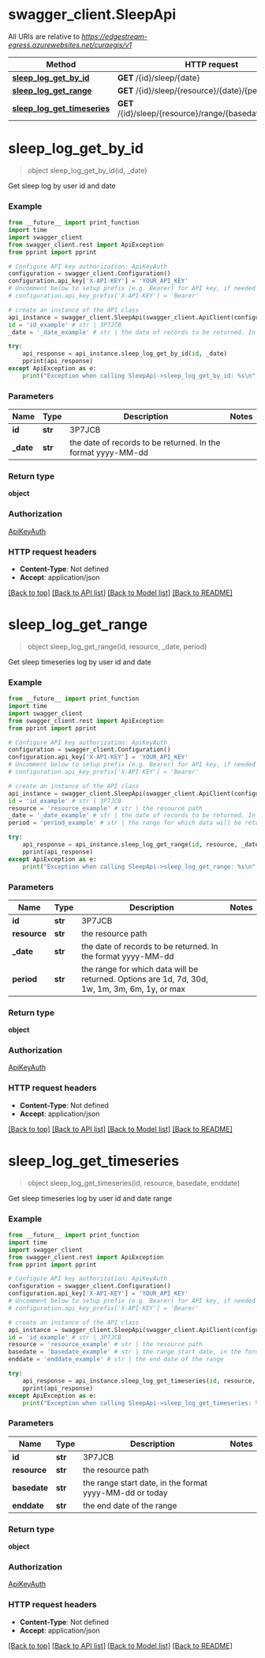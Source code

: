 # swagger_client.SleepApi

All URIs are relative to *https://edgestream-egress.azurewebsites.net/curaegis/v1*

Method | HTTP request | Description
------------- | ------------- | -------------
[**sleep_log_get_by_id**](SleepApi.md#sleep_log_get_by_id) | **GET** /{id}/sleep/{date} | 
[**sleep_log_get_range**](SleepApi.md#sleep_log_get_range) | **GET** /{id}/sleep/{resource}/{date}/{period} | 
[**sleep_log_get_timeseries**](SleepApi.md#sleep_log_get_timeseries) | **GET** /{id}/sleep/{resource}/range/{basedate}/{enddate} | 


# **sleep_log_get_by_id**
> object sleep_log_get_by_id(id, _date)



Get sleep log by user id and date

### Example
```python
from __future__ import print_function
import time
import swagger_client
from swagger_client.rest import ApiException
from pprint import pprint

# Configure API key authorization: ApiKeyAuth
configuration = swagger_client.Configuration()
configuration.api_key['X-API-KEY'] = 'YOUR_API_KEY'
# Uncomment below to setup prefix (e.g. Bearer) for API key, if needed
# configuration.api_key_prefix['X-API-KEY'] = 'Bearer'

# create an instance of the API class
api_instance = swagger_client.SleepApi(swagger_client.ApiClient(configuration))
id = 'id_example' # str | 3P7JCB
_date = '_date_example' # str | the date of records to be returned. In the format yyyy-MM-dd

try:
    api_response = api_instance.sleep_log_get_by_id(id, _date)
    pprint(api_response)
except ApiException as e:
    print("Exception when calling SleepApi->sleep_log_get_by_id: %s\n" % e)
```

### Parameters

Name | Type | Description  | Notes
------------- | ------------- | ------------- | -------------
 **id** | **str**| 3P7JCB | 
 **_date** | **str**| the date of records to be returned. In the format yyyy-MM-dd | 

### Return type

**object**

### Authorization

[ApiKeyAuth](../README.md#ApiKeyAuth)

### HTTP request headers

 - **Content-Type**: Not defined
 - **Accept**: application/json

[[Back to top]](#) [[Back to API list]](../README.md#documentation-for-api-endpoints) [[Back to Model list]](../README.md#documentation-for-models) [[Back to README]](../README.md)

# **sleep_log_get_range**
> object sleep_log_get_range(id, resource, _date, period)



Get sleep timeseries log by user id and date

### Example
```python
from __future__ import print_function
import time
import swagger_client
from swagger_client.rest import ApiException
from pprint import pprint

# Configure API key authorization: ApiKeyAuth
configuration = swagger_client.Configuration()
configuration.api_key['X-API-KEY'] = 'YOUR_API_KEY'
# Uncomment below to setup prefix (e.g. Bearer) for API key, if needed
# configuration.api_key_prefix['X-API-KEY'] = 'Bearer'

# create an instance of the API class
api_instance = swagger_client.SleepApi(swagger_client.ApiClient(configuration))
id = 'id_example' # str | 3P7JCB
resource = 'resource_example' # str | the resource path
_date = '_date_example' # str | the date of records to be returned. In the format yyyy-MM-dd
period = 'period_example' # str | the range for which data will be returned. Options are 1d, 7d, 30d, 1w, 1m, 3m, 6m, 1y, or max

try:
    api_response = api_instance.sleep_log_get_range(id, resource, _date, period)
    pprint(api_response)
except ApiException as e:
    print("Exception when calling SleepApi->sleep_log_get_range: %s\n" % e)
```

### Parameters

Name | Type | Description  | Notes
------------- | ------------- | ------------- | -------------
 **id** | **str**| 3P7JCB | 
 **resource** | **str**| the resource path | 
 **_date** | **str**| the date of records to be returned. In the format yyyy-MM-dd | 
 **period** | **str**| the range for which data will be returned. Options are 1d, 7d, 30d, 1w, 1m, 3m, 6m, 1y, or max | 

### Return type

**object**

### Authorization

[ApiKeyAuth](../README.md#ApiKeyAuth)

### HTTP request headers

 - **Content-Type**: Not defined
 - **Accept**: application/json

[[Back to top]](#) [[Back to API list]](../README.md#documentation-for-api-endpoints) [[Back to Model list]](../README.md#documentation-for-models) [[Back to README]](../README.md)

# **sleep_log_get_timeseries**
> object sleep_log_get_timeseries(id, resource, basedate, enddate)



Get sleep timeseries log by user id and date range

### Example
```python
from __future__ import print_function
import time
import swagger_client
from swagger_client.rest import ApiException
from pprint import pprint

# Configure API key authorization: ApiKeyAuth
configuration = swagger_client.Configuration()
configuration.api_key['X-API-KEY'] = 'YOUR_API_KEY'
# Uncomment below to setup prefix (e.g. Bearer) for API key, if needed
# configuration.api_key_prefix['X-API-KEY'] = 'Bearer'

# create an instance of the API class
api_instance = swagger_client.SleepApi(swagger_client.ApiClient(configuration))
id = 'id_example' # str | 3P7JCB
resource = 'resource_example' # str | the resource path
basedate = 'basedate_example' # str | the range start date, in the format yyyy-MM-dd or today
enddate = 'enddate_example' # str | the end date of the range

try:
    api_response = api_instance.sleep_log_get_timeseries(id, resource, basedate, enddate)
    pprint(api_response)
except ApiException as e:
    print("Exception when calling SleepApi->sleep_log_get_timeseries: %s\n" % e)
```

### Parameters

Name | Type | Description  | Notes
------------- | ------------- | ------------- | -------------
 **id** | **str**| 3P7JCB | 
 **resource** | **str**| the resource path | 
 **basedate** | **str**| the range start date, in the format yyyy-MM-dd or today | 
 **enddate** | **str**| the end date of the range | 

### Return type

**object**

### Authorization

[ApiKeyAuth](../README.md#ApiKeyAuth)

### HTTP request headers

 - **Content-Type**: Not defined
 - **Accept**: application/json

[[Back to top]](#) [[Back to API list]](../README.md#documentation-for-api-endpoints) [[Back to Model list]](../README.md#documentation-for-models) [[Back to README]](../README.md)

